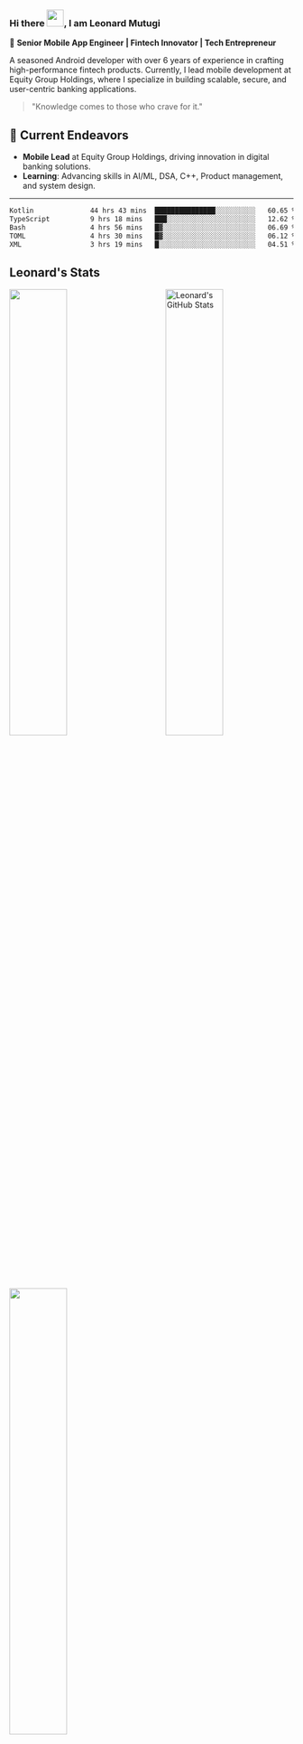 ### Hi there <img src="https://raw.githubusercontent.com/MartinHeinz/MartinHeinz/master/wave.gif" width="30px">, I am Leonard Mutugi 

🎯 **Senior Mobile App Engineer | Fintech Innovator | Tech Entrepreneur**

A seasoned Android developer with over 6 years of experience in crafting high-performance fintech products. Currently, I lead mobile development at Equity Group Holdings, where I specialize in building scalable, secure, and user-centric banking applications.

> "Knowledge comes to those who crave for it."

## 🚀 Current Endeavors

- **Mobile Lead** at Equity Group Holdings, driving innovation in digital banking solutions.
- **Learning**: Advancing skills in AI/ML, DSA, C++, Product management, and system design.
---

<!--START_SECTION:waka-->

```txt
Kotlin              44 hrs 43 mins  ███████████████░░░░░░░░░░   60.65 %
TypeScript          9 hrs 18 mins   ███░░░░░░░░░░░░░░░░░░░░░░   12.62 %
Bash                4 hrs 56 mins   █▓░░░░░░░░░░░░░░░░░░░░░░░   06.69 %
TOML                4 hrs 30 mins   █▓░░░░░░░░░░░░░░░░░░░░░░░   06.12 %
XML                 3 hrs 19 mins   █░░░░░░░░░░░░░░░░░░░░░░░░   04.51 %
```

<!--END_SECTION:waka-->

<!--[![wakatime](
https://wakatime.com/badge/user/118b5f73-6723-4127-88df-130c1e70a287.svg)](https://wakatime.com/@codzure)-->

## Leonard's Stats
<a href="https://github.com/Codzure">
  <img src="https://github-readme-stats.vercel.app/api?username=Codzure&show_icons=true&theme=gotham&count_private=true" alt="Leonard's GitHub Stats"   width="45%" align="right"/>
 <img  src="https://github-readme-streak-stats.herokuapp.com/?user=Codzure&theme=dark" width="45%" >

<a href="https://github.com/anuraghazra/github-readme-stats"><img width="45%" align="center" src="https://github-readme-stats.vercel.app/api/top-langs/?username=Codzure&theme=github_dark&layout=compact&hide_border=true" /></a>
</a>

---

## 📫 Let's Connect

- 🌐 [codzure.dev](https://codzure.dev)
- 💼 [LinkedIn](https://www.linkedin.com/in/leonardmutugi)
- 🐦 [Twitter](https://twitter.com/Codzure)
- ✍️ [Medium](https://medium.com/@codzure)
- 🧠 [LeetCode](https://leetcode.com/codzure/)

![](https://api.visitorbadge.io/api/VisitorHit?user=codzure&repo=github-visitors-badge&countColor=%237B1E7A)
